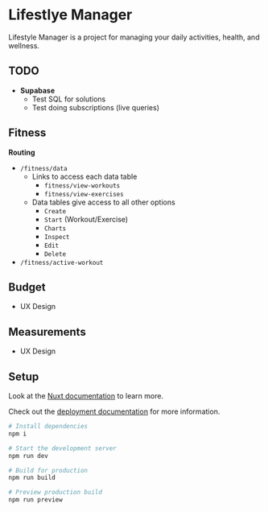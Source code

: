 # Lifestlye Manager

Lifestyle Manager is a project for managing your daily activities, health, and wellness.

## TODO

- **Supabase**
  - Test SQL for solutions
  - Test doing subscriptions (live queries)

## Fitness

**Routing**

- `/fitness/data`
  - Links to access each data table
    - `fitness/view-workouts`
    - `fitness/view-exercises`
  - Data tables give access to all other options
    - `Create`
    - `Start` (Workout/Exercise)
    - `Charts`
    - `Inspect`
    - `Edit`
    - `Delete`
- `/fitness/active-workout`

## Budget

- UX Design

## Measurements

- UX Design

## Setup

Look at the [Nuxt documentation](https://nuxt.com/docs/getting-started/introduction) to learn more.

Check out the [deployment documentation](https://nuxt.com/docs/getting-started/deployment) for more
information.

```sh
# Install dependencies
npm i

# Start the development server
npm run dev

# Build for production
npm run build

# Preview production build
npm run preview
```
